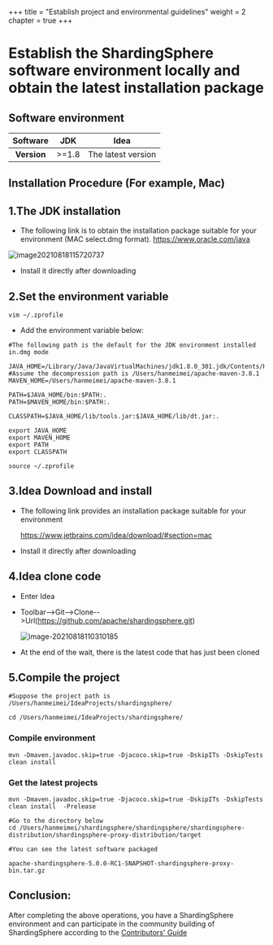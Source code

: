 +++
title = "Establish project and environmental guidelines"
weight = 2
chapter = true
+++


# Establish the ShardingSphere software environment locally and obtain the latest installation package

## Software environment



| **Software** | **JDK** | **Idea** |
|  :--:  | :--:  |:--:  |
| **Version** |  >=1.8  |  The latest version  |

## Installation Procedure (For example, Mac)



## 1.The JDK installation


- The following link is to obtain the installation package suitable for your environment (MAC select.dmg format).
	https://www.oracle.com/java

![image20210818115720737](https://note.youdao.com/yws/public/resource/ae044dae27b19d4d2f191c76e6df0a10/xmlnote/WEBRESOURCE98df8ecd49565fed4be4dfe594d04521/17060)

- Install it directly after downloading



## 2.Set the environment variable


```shell
vim ~/.zprofile
```

- Add the environment variable below:

```shell
#The following path is the default for the JDK environment installed in.dmg mode

JAVA_HOME=/Library/Java/JavaVirtualMachines/jdk1.8.0_301.jdk/Contents/Home
#Assume the decompression path is /Users/hanmeimei/apache-maven-3.8.1
MAVEN_HOME=/Users/hanmeimei/apache-maven-3.8.1

PATH=$JAVA_HOME/bin:$PATH:.
PATH=$MAVEN_HOME/bin:$PATH:.

CLASSPATH=$JAVA_HOME/lib/tools.jar:$JAVA_HOME/lib/dt.jar:.

export JAVA_HOME
export MAVEN_HOME
export PATH
export CLASSPATH
```

```shell
source ~/.zprofile
```



## 3.Idea Download and install


- The following link provides an installation package suitable for your environment

	https://www.jetbrains.com/idea/download/#section=mac
- Install it directly after downloading



## 4.Idea clone code


- Enter Idea
- Toolbar-->Git-->Clone-->Url(https://github.com/apache/shardingsphere.git)

	![image-20210818110310185](https://note.youdao.com/yws/public/resource/d2c90a133be6216fadf355a5693af603/xmlnote/WEBRESOURCE714e7e0a63d84257f20230dbcc92fbbe/17045)
- At the end of the wait, there is the latest code that has just been cloned



## 5.Compile the project


```shell
#Suppose the project path is /Users/hanmeimei/IdeaProjects/shardingsphere/

cd /Users/hanmeimei/IdeaProjects/shardingsphere/
```

### Compile environment


```shell
mvn -Dmaven.javadoc.skip=true -Djacoco.skip=true -DskipITs -DskipTests clean install
```

### Get the latest projects


```shell
mvn -Dmaven.javadoc.skip=true -Djacoco.skip=true -DskipITs -DskipTests clean install  -Prelease

#Go to the directory below
cd /Users/hanmeimei/shardingsphere/shardingsphere/shardingsphere-distribution/shardingsphere-proxy-distribution/target

#You can see the latest software packaged

apache-shardingsphere-5.0.0-RC1-SNAPSHOT-shardingsphere-proxy-bin.tar.gz
```



## Conclusion:

After completing the above operations, you have a ShardingSphere environment and can participate in the community building of ShardingSphere according to the [Contributors' Guide](https://shardingsphere.apache.org/community/en/contribute/contributor/)


